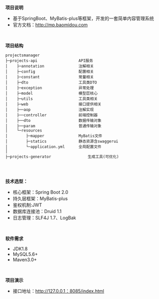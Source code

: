 **项目说明** 
- 基于SpringBoot、MyBatis-plus等框架，开发的一套简单内容管理系统
- 官方文档：http://mp.baomidou.com
<br> 

**项目结构** 
```
projectsmanager
├─projects-api	   				API服务
│    ├─annotation  				注解相关
│    ├─config  	   				配置相关
│    ├─constant	   				常量相关
│    ├─dto	   	   				工具类DTO
│    ├─exception   				异常处理
│    ├─model	   				模型层核心
│    ├─utils	   				工具类相关
│    ├─web	   	   				接口提供相关
│    ├──aop	   					注解实现  
│    ├──controller   			前端控制器
│    ├──dto     				数据传输对象
│    ├──param   				普通传输对象
│    └─resources 
│        ├─mapper   			MyBatis文件
│        ├─statics  			静态资源含swaggerui
│        └─application.yml   	全局配置文件
│
├─projects-generator	   			生成工具(可优化)


```

<br>

 **技术选型：** 
- 核心框架：Spring Boot 2.0
- 持久层框架：MyBatis-plus
- 鉴权机制:JWT
- 数据库连接池：Druid 1.1
- 日志管理：SLF4J 1.7、LogBak

<br>

 **软件需求** 
- JDK1.8
- MySQL5.6+
- Maven3.0+

<br>

 **项目演示**
- 接口地址：http://127.0.0.1：8085/index.html

<br>
